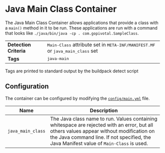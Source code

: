 # Java Main Class Container
The Java Main Class Container allows applications that provide a class with a `main()` method in it to be run.  These applications are run with a command that looks like `./java/bin/java -cp . com.gopivotal.SampleClass`.

<table>
  <tr>
    <td><strong>Detection Criteria</strong></td><td><tt>Main-Class</tt> attribute set in <tt>META-INF/MANIFEST.MF</tt> or <tt>java_main_class</tt> set</td>
  </tr>
  <tr>
    <td><strong>Tags</strong></td><td><tt>java-main</tt></td>
  </tr>
</table>
Tags are printed to standard output by the buildpack detect script

## Configuration
The container can be configured by modifying the [`config/main.yml`][main_yml] file.

[main_yml]: ../config/main.yml

| Name | Description
| ---- | -----------
| `java_main_class` | The Java class name to run. Values containing whitespace are rejected with an error, but all others values appear without modification on the Java command line.  If not specified, the Java Manifest value of `Main-Class` is used.


